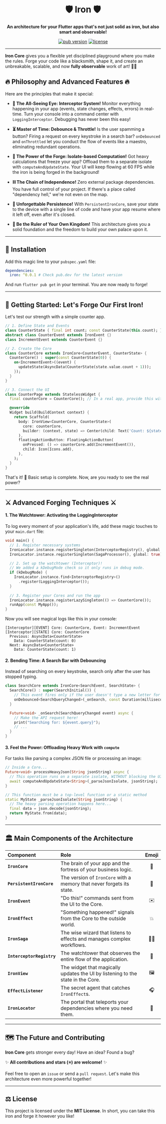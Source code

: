 <div align="center">

# 🛡️ Iron 🛡️

**An architecture for your Flutter apps that's not just solid as iron, but also smart and observable!**

[![pub version](https://img.shields.io/pub/v/iron.svg)](https://pub.dev/packages/iron)
[![license](https://img.shields.io/badge/license-MIT-blue.svg)](https://opensource.org/licenses/MIT)

</div>

---

**Iron Core** gives you a flexible yet disciplined playground where you make the rules. Forge your code like a blacksmith, shape it, and create an unbreakable, scalable, and now **fully observable** work of art! 💪✨

## 🔥 Philosophy and Advanced Features 🔥

Here are the principles that make it special:

* **🔭 The All-Seeing Eye: Interceptor System!**
   Monitor everything happening in your app (events, state changes, effects, errors) in real-time. Turn your console into a command center with `LoggingInterceptor`. Debugging has never been this easy!

* **⏳ Master of Time: Debounce & Throttle!**
   Is the user spamming a button? Firing a request on every keystroke in a search bar? `onDebounced` and `onThrottled` let you conduct the flow of events like a maestro, eliminating redundant operations.

* **💪 The Power of the Forge: Isolate-based Computation!**
   Got heavy calculations that freeze your app? Offload them to a separate isolate with `computeAndUpdateState`. Your UI will keep flowing at 60 FPS while the iron is being forged in the background!

* **⛓️ The Chain of Independence!**
   Zero external package dependencies. You have full control of your project. If there's a place called "dependency hell," we're not even on the map.

* **💾 Unforgettable Persistence!**
   With `PersistentIronCore`, save your state to the device with a single line of code and have your app resume where it left off, even after it's closed.

* **👑 Be the Ruler of Your Own Kingdom!**
   This architecture gives you a solid foundation and the freedom to build your own palace upon it.

---

## 🧰 Installation

Add this magic line to your `pubspec.yaml` file:

```yaml
dependencies:
  iron: ^0.0.1 # Check pub.dev for the latest version
```
And run `flutter pub get` in your terminal. You are now ready to forge!

---

## 🚀 Getting Started: Let's Forge Our First Iron!

Let's test our strength with a simple counter app.

```dart
// 1. Define State and Events
class CounterState { final int count; const CounterState(this.count); }
abstract class CounterEvent extends IronEvent {}
class IncrementEvent extends CounterEvent {}

// 2. Create the Core
class CounterCore extends IronCore<CounterEvent, CounterState> {
  CounterCore() : super(const CounterState(0)) {
    on<IncrementEvent>((event) {
      updateState(AsyncData(CounterState(state.value.count + 1)));
    });
  }
}

// 3. Connect the UI
class CounterPage extends StatelessWidget {
  final counterCore = CounterCore(); // In a real app, provide this with DI!

  @override
  Widget build(BuildContext context) {
    return Scaffold(
      body: IronView<CounterCore, CounterState>(
        core: counterCore,
        builder: (context, state) => Center(child: Text('Count: ${state.count}')),
      ),
      floatingActionButton: FloatingActionButton(
        onPressed: () => counterCore.add(IncrementEvent()),
        child: Icon(Icons.add),
      ),
    );
  }
}
```
That's it! 🎉 Basic setup is complete. Now, are you ready to see the real power?

---

## ⚔️ Advanced Forging Techniques ⚔️

#### 1. The Watchtower: Activating the LoggingInterceptor

To log every moment of your application's life, add these magic touches to your `main.dart` file:

```dart
void main() {
  // 1. Register necessary systems
  IronLocator.instance.registerSingleton(InterceptorRegistry(), global: true);
  IronLocator.instance.registerSingleton(SagaProcessor(), global: true);

  // 2. Set up the watchtower (Interceptor)!
  // We added a kDebugMode check so it only runs in debug mode.
  if (kDebugMode) {
    IronLocator.instance.find<InterceptorRegistry>()
      .register(LoggingInterceptor());
  }
  
  // 3. Register your Cores and run the app
  IronLocator.instance.registerLazySingleton(() => CounterCore());
  runApp(const MyApp());
}
```
Now you will see magical logs like this in your console:
```
[Interceptor][EVENT] Core: CounterCore, Event: IncrementEvent
[Interceptor][STATE] Core: CounterCore
  Previous: AsyncData<CounterState>
    Data: CounterState(count: 0)
  Next: AsyncData<CounterState>
    Data: CounterState(count: 1)
```

#### 2. Bending Time: A Search Bar with Debouncing

Instead of searching on every keystroke, search only after the user has stopped typing.

```dart
class SearchCore extends IronCore<SearchEvent, SearchState> {
  SearchCore() : super(SearchInitial()) {
    // This event fires only if the user doesn't type a new letter for 300ms.
    onDebounced<SearchQueryChanged>(_onSearch, const Duration(milliseconds: 300));
  }

  Future<void> _onSearch(SearchQueryChanged event) async {
    // Make the API request here!
    print("Searching for: ${event.query}");
    // ...
  }
}
```

#### 3. Feel the Power: Offloading Heavy Work with `compute`

For tasks like parsing a complex JSON file or processing an image:

```dart
// Inside a Core...
Future<void> processHeavyJson(String jsonString) async {
  // This operation runs on a separate isolate, WITHOUT blocking the UI thread.
  await computeAndUpdateState<String>(_parseJsonIsolate, jsonString);
}

// This function must be a top-level function or a static method
static MyState _parseJsonIsolate(String jsonString) {
  // The heavy parsing operation happens here...
  final data = json.decode(jsonString);
  return MyState.from(data);
}
```

---

## 🏛️ Main Components of the Architecture

| Component | Role | Emoji |
| :--- | :--- | :---: |
| **`IronCore`** | The brain of your app and the fortress of your business logic. | 🧠 |
| **`PersistentIronCore`**| The version of `IronCore` with a memory that never forgets its state. | 💾 |
| **`IronEvent`** | "Do this!" commands sent from the UI to the Core. | ✉️ |
| **`IronEffect`** | "Something happened!" signals from the Core to the outside world. | 💥 |
| **`IronSaga`** | The wise wizard that listens to effects and manages complex workflows. | 🧙‍♂️ |
| **`InterceptorRegistry`** | The watchtower that observes the entire flow of the application. | 🔭 |
| **`IronView`** | The widget that magically updates the UI by listening to the state in the Core. | 🖼️ |
| **`EffectListener`** | The secret agent that catches `IronEffect`s. | 🎧 |
| **`IronLocator`** | The portal that teleports your dependencies where you need them. | 🚪 |

---

## 🗺️ The Future and Contributing

**Iron Core** gets stronger every day! Have an idea? Found a bug?

✨ **All contributions and stars (⭐) are welcome!** ✨

Feel free to open an `issue` or send a `pull request`. Let's make this architecture even more powerful together!

---

## ⚖️ License

This project is licensed under the **MIT License**. In short, you can take this iron and forge it however you like!